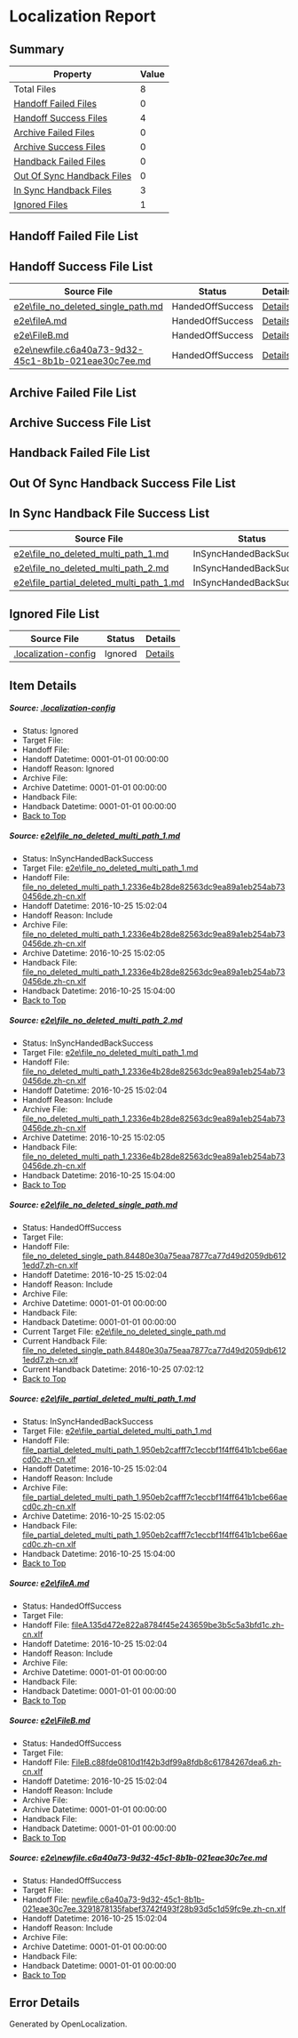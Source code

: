 # <a name='report-top'></a> Localization Report

## Summary
 Property | Value 
 -------- | ----- 
 Total Files | 8
[ Handoff Failed Files ](#handoff-failed-list)| 0
[ Handoff Success Files ](#handoff-success-list)| 4
[ Archive Failed Files ](#archive-failed-list)| 0
[ Archive Success Files ](#archive-success-list)| 0
[ Handback Failed Files ](#handback-failed-list)| 0
[ Out Of Sync Handback Files ](#outofsync-handback-success-list)| 0
[ In Sync Handback Files ](#insync-handback-success-list)| 3
[ Ignored Files ](#ignored-list)| 1

## <a name='handoff-failed-list'></a> Handoff Failed File List

## <a name='handoff-success-list'></a> Handoff Success File List
 Source File | Status | Details 
 ----------- | ------ | ------- 
 [e2e\file_no_deleted_single_path.md](https://github.com/OpenLocalizationTestOrg/ol-test0/blob/50e3c14a9aaef0406ddb6ce0ce1dd7a5597927dc/e2e/file_no_deleted_single_path.md) | HandedOffSuccess | [Details](#c53d4097a6e459aaf1eb6be17cc02f6a1aa735593)
 [e2e\fileA.md](https://github.com/OpenLocalizationTestOrg/ol-test0/blob/c9ea56dc204de896d7f20730808ded27f6596cdf/e2e/fileA.md) | HandedOffSuccess | [Details](#b59865c49334c6ef6b363deddd8cc43a1ff7e9945)
 [e2e\FileB.md](https://github.com/OpenLocalizationTestOrg/ol-test0/blob/394505f143fbfc0d682b7cfe194b7d1bb40b4af7/e2e/FileB.md) | HandedOffSuccess | [Details](#2c62874ffb830a8647f199c29e01acf58e27841f6)
 [e2e\newfile.c6a40a73-9d32-45c1-8b1b-021eae30c7ee.md](https://github.com/OpenLocalizationTestOrg/ol-test0/blob/50e3c14a9aaef0406ddb6ce0ce1dd7a5597927dc/e2e/newfile.c6a40a73-9d32-45c1-8b1b-021eae30c7ee.md) | HandedOffSuccess | [Details](#9c3b9b684711687d01565af08522e9ba80ff9cdd7)

## <a name='archive-failed-list'></a> Archive Failed File List

## <a name='archive-success-list'></a> Archive Success File List

## <a name='handback-failed-list'></a> Handback Failed File List

## <a name='outofsync-handback-success-list'></a> Out Of Sync Handback Success File List

## <a name='insync-handback-success-list'></a> In Sync Handback File Success List
 Source File | Status | Details 
 ----------- | ------ | ------- 
 [e2e\file_no_deleted_multi_path_1.md](https://github.com/OpenLocalizationTestOrg/ol-test0/blob/182e767794317d2650e827d77345f6201f939697/e2e/file_no_deleted_multi_path_1.md) | InSyncHandedBackSuccess | [Details](#c507e3fdc95e21da6b0bda3ddc7b6a0c7a55f62a1)
 [e2e\file_no_deleted_multi_path_2.md](https://github.com/OpenLocalizationTestOrg/ol-test0/blob/b19f0190b0d8196c7688012c47af0729a270806e/e2e/file_no_deleted_multi_path_2.md) | InSyncHandedBackSuccess | [Details](#c507e3fdc95e21da6b0bda3ddc7b6a0c7a55f62a2)
 [e2e\file_partial_deleted_multi_path_1.md](https://github.com/OpenLocalizationTestOrg/ol-test0/blob/182e767794317d2650e827d77345f6201f939697/e2e/file_partial_deleted_multi_path_1.md) | InSyncHandedBackSuccess | [Details](#9a46f86c9c07fb0f4844e758fee8e31651cd6e2b4)

## <a name='ignored-list'></a> Ignored File List
 Source File | Status | Details 
 ----------- | ------ | ------- 
 [.localization-config](https://github.com/OpenLocalizationTestOrg/ol-test0/blob/b19f0190b0d8196c7688012c47af0729a270806e/.localization-config) | Ignored | [Details](#8afb43a379cf809dced366613358e9d98401e6140)

## Item Details
##### <a name='8afb43a379cf809dced366613358e9d98401e6140'></a> Source: [.localization-config](https://github.com/OpenLocalizationTestOrg/ol-test0/blob/b19f0190b0d8196c7688012c47af0729a270806e/.localization-config)
* Status: Ignored
* Target File: 
* Handoff File: 
* Handoff Datetime: 0001-01-01 00:00:00
* Handoff Reason: Ignored
* Archive File: 
* Archive Datetime: 0001-01-01 00:00:00
* Handback File: 
* Handback Datetime: 0001-01-01 00:00:00
* [Back to Top](#report-top)

##### <a name='c507e3fdc95e21da6b0bda3ddc7b6a0c7a55f62a1'></a> Source: [e2e\file_no_deleted_multi_path_1.md](https://github.com/OpenLocalizationTestOrg/ol-test0/blob/182e767794317d2650e827d77345f6201f939697/e2e/file_no_deleted_multi_path_1.md)
* Status: InSyncHandedBackSuccess
* Target File: [e2e\file_no_deleted_multi_path_1.md](https://github.com/OpenLocalizationTestOrg/ol-test0-zhcn/blob/4e543c43637b06c624cdb13eb6c16bf1f488bbf0/e2e/file_no_deleted_multi_path_1.md)
* Handoff File: [file_no_deleted_multi_path_1.2336e4b28de82563dc9ea89a1eb254ab730456de.zh-cn.xlf](https://github.com/OpenLocalizationTestOrg/ol-test0-handoff/blob/bd5413932e4e63b354ea13861ebbaff8512ed1a4/ol-handoff/OpenLocalizationTestOrg/ol-test0-zhcn/shujia/ht/file_no_deleted_multi_path_1.2336e4b28de82563dc9ea89a1eb254ab730456de.zh-cn.xlf)
* Handoff Datetime: 2016-10-25 15:02:04
* Handoff Reason: Include
* Archive File: [file_no_deleted_multi_path_1.2336e4b28de82563dc9ea89a1eb254ab730456de.zh-cn.xlf](https://github.com/OpenLocalizationTestOrg/ol-test0-handoff/blob/63608ea56652c90cb80492cdaba005a1b953db8b/ol-archive/OpenLocalizationTestOrg/ol-test0-zhcn/shujia/ht/file_no_deleted_multi_path_1.2336e4b28de82563dc9ea89a1eb254ab730456de.zh-cn.xlf)
* Archive Datetime: 2016-10-25 15:02:05
* Handback File: [file_no_deleted_multi_path_1.2336e4b28de82563dc9ea89a1eb254ab730456de.zh-cn.xlf](https://github.com/OpenLocalizationTestOrg/ol-test0-handback/blob/3f5b6b8fdc38ee339791281bbff638408df8c24d/ol-handback/OpenLocalizationTestOrg/ol-test0-zhcn/shujia/ht/file_no_deleted_multi_path_1.2336e4b28de82563dc9ea89a1eb254ab730456de.zh-cn.xlf)
* Handback Datetime: 2016-10-25 15:04:00
* [Back to Top](#report-top)

##### <a name='c507e3fdc95e21da6b0bda3ddc7b6a0c7a55f62a2'></a> Source: [e2e\file_no_deleted_multi_path_2.md](https://github.com/OpenLocalizationTestOrg/ol-test0/blob/b19f0190b0d8196c7688012c47af0729a270806e/e2e/file_no_deleted_multi_path_2.md)
* Status: InSyncHandedBackSuccess
* Target File: [e2e\file_no_deleted_multi_path_1.md](https://github.com/OpenLocalizationTestOrg/ol-test0-zhcn/blob/4e543c43637b06c624cdb13eb6c16bf1f488bbf0/e2e/file_no_deleted_multi_path_1.md)
* Handoff File: [file_no_deleted_multi_path_1.2336e4b28de82563dc9ea89a1eb254ab730456de.zh-cn.xlf](https://github.com/OpenLocalizationTestOrg/ol-test0-handoff/blob/bd5413932e4e63b354ea13861ebbaff8512ed1a4/ol-handoff/OpenLocalizationTestOrg/ol-test0-zhcn/shujia/ht/file_no_deleted_multi_path_1.2336e4b28de82563dc9ea89a1eb254ab730456de.zh-cn.xlf)
* Handoff Datetime: 2016-10-25 15:02:04
* Handoff Reason: Include
* Archive File: [file_no_deleted_multi_path_1.2336e4b28de82563dc9ea89a1eb254ab730456de.zh-cn.xlf](https://github.com/OpenLocalizationTestOrg/ol-test0-handoff/blob/63608ea56652c90cb80492cdaba005a1b953db8b/ol-archive/OpenLocalizationTestOrg/ol-test0-zhcn/shujia/ht/file_no_deleted_multi_path_1.2336e4b28de82563dc9ea89a1eb254ab730456de.zh-cn.xlf)
* Archive Datetime: 2016-10-25 15:02:05
* Handback File: [file_no_deleted_multi_path_1.2336e4b28de82563dc9ea89a1eb254ab730456de.zh-cn.xlf](https://github.com/OpenLocalizationTestOrg/ol-test0-handback/blob/3f5b6b8fdc38ee339791281bbff638408df8c24d/ol-handback/OpenLocalizationTestOrg/ol-test0-zhcn/shujia/ht/file_no_deleted_multi_path_1.2336e4b28de82563dc9ea89a1eb254ab730456de.zh-cn.xlf)
* Handback Datetime: 2016-10-25 15:04:00
* [Back to Top](#report-top)

##### <a name='c53d4097a6e459aaf1eb6be17cc02f6a1aa735593'></a> Source: [e2e\file_no_deleted_single_path.md](https://github.com/OpenLocalizationTestOrg/ol-test0/blob/50e3c14a9aaef0406ddb6ce0ce1dd7a5597927dc/e2e/file_no_deleted_single_path.md)
* Status: HandedOffSuccess
* Target File: 
* Handoff File: [file_no_deleted_single_path.84480e30a75eaa7877ca77d49d2059db6121edd7.zh-cn.xlf](https://github.com/OpenLocalizationTestOrg/ol-test0-handoff/blob/bd5413932e4e63b354ea13861ebbaff8512ed1a4/ol-handoff/OpenLocalizationTestOrg/ol-test0-zhcn/shujia/ht/file_no_deleted_single_path.84480e30a75eaa7877ca77d49d2059db6121edd7.zh-cn.xlf)
* Handoff Datetime: 2016-10-25 15:02:04
* Handoff Reason: Include
* Archive File: 
* Archive Datetime: 0001-01-01 00:00:00
* Handback File: 
* Handback Datetime: 0001-01-01 00:00:00
* Current Target File: [e2e\file_no_deleted_single_path.md](https://github.com/OpenLocalizationTestOrg/ol-test0-zhcn/blob/b1c9e3ade8318c190505d38408bced62ea347be8/e2e/file_no_deleted_single_path.md)
* Current Handback File: [file_no_deleted_single_path.84480e30a75eaa7877ca77d49d2059db6121edd7.zh-cn.xlf](https://github.com/OpenLocalizationTestOrg/ol-test0-handback/blob/c0d1364784743faf6d390624d2a4ecacedbc519d/ol-handback/OpenLocalizationTestOrg/ol-test0-zhcn/shujia/mt/file_no_deleted_single_path.84480e30a75eaa7877ca77d49d2059db6121edd7.zh-cn.xlf)
* Current Handback Datetime: 2016-10-25 07:02:12
* [Back to Top](#report-top)

##### <a name='9a46f86c9c07fb0f4844e758fee8e31651cd6e2b4'></a> Source: [e2e\file_partial_deleted_multi_path_1.md](https://github.com/OpenLocalizationTestOrg/ol-test0/blob/182e767794317d2650e827d77345f6201f939697/e2e/file_partial_deleted_multi_path_1.md)
* Status: InSyncHandedBackSuccess
* Target File: [e2e\file_partial_deleted_multi_path_1.md](https://github.com/OpenLocalizationTestOrg/ol-test0-zhcn/blob/4e543c43637b06c624cdb13eb6c16bf1f488bbf0/e2e/file_partial_deleted_multi_path_1.md)
* Handoff File: [file_partial_deleted_multi_path_1.950eb2cafff7c1eccbf1f4ff641b1cbe66aecd0c.zh-cn.xlf](https://github.com/OpenLocalizationTestOrg/ol-test0-handoff/blob/bd5413932e4e63b354ea13861ebbaff8512ed1a4/ol-handoff/OpenLocalizationTestOrg/ol-test0-zhcn/shujia/ht/file_partial_deleted_multi_path_1.950eb2cafff7c1eccbf1f4ff641b1cbe66aecd0c.zh-cn.xlf)
* Handoff Datetime: 2016-10-25 15:02:04
* Handoff Reason: Include
* Archive File: [file_partial_deleted_multi_path_1.950eb2cafff7c1eccbf1f4ff641b1cbe66aecd0c.zh-cn.xlf](https://github.com/OpenLocalizationTestOrg/ol-test0-handoff/blob/63608ea56652c90cb80492cdaba005a1b953db8b/ol-archive/OpenLocalizationTestOrg/ol-test0-zhcn/shujia/ht/file_partial_deleted_multi_path_1.950eb2cafff7c1eccbf1f4ff641b1cbe66aecd0c.zh-cn.xlf)
* Archive Datetime: 2016-10-25 15:02:05
* Handback File: [file_partial_deleted_multi_path_1.950eb2cafff7c1eccbf1f4ff641b1cbe66aecd0c.zh-cn.xlf](https://github.com/OpenLocalizationTestOrg/ol-test0-handback/blob/3f5b6b8fdc38ee339791281bbff638408df8c24d/ol-handback/OpenLocalizationTestOrg/ol-test0-zhcn/shujia/ht/file_partial_deleted_multi_path_1.950eb2cafff7c1eccbf1f4ff641b1cbe66aecd0c.zh-cn.xlf)
* Handback Datetime: 2016-10-25 15:04:00
* [Back to Top](#report-top)

##### <a name='b59865c49334c6ef6b363deddd8cc43a1ff7e9945'></a> Source: [e2e\fileA.md](https://github.com/OpenLocalizationTestOrg/ol-test0/blob/c9ea56dc204de896d7f20730808ded27f6596cdf/e2e/fileA.md)
* Status: HandedOffSuccess
* Target File: 
* Handoff File: [fileA.135d472e822a8784f45e243659be3b5c5a3bfd1c.zh-cn.xlf](https://github.com/OpenLocalizationTestOrg/ol-test0-handoff/blob/bd5413932e4e63b354ea13861ebbaff8512ed1a4/ol-handoff/OpenLocalizationTestOrg/ol-test0-zhcn/shujia/ht/fileA.135d472e822a8784f45e243659be3b5c5a3bfd1c.zh-cn.xlf)
* Handoff Datetime: 2016-10-25 15:02:04
* Handoff Reason: Include
* Archive File: 
* Archive Datetime: 0001-01-01 00:00:00
* Handback File: 
* Handback Datetime: 0001-01-01 00:00:00
* [Back to Top](#report-top)

##### <a name='2c62874ffb830a8647f199c29e01acf58e27841f6'></a> Source: [e2e\FileB.md](https://github.com/OpenLocalizationTestOrg/ol-test0/blob/394505f143fbfc0d682b7cfe194b7d1bb40b4af7/e2e/FileB.md)
* Status: HandedOffSuccess
* Target File: 
* Handoff File: [FileB.c88fde0810d1f42b3df99a8fdb8c61784267dea6.zh-cn.xlf](https://github.com/OpenLocalizationTestOrg/ol-test0-handoff/blob/bd5413932e4e63b354ea13861ebbaff8512ed1a4/ol-handoff/OpenLocalizationTestOrg/ol-test0-zhcn/shujia/ht/FileB.c88fde0810d1f42b3df99a8fdb8c61784267dea6.zh-cn.xlf)
* Handoff Datetime: 2016-10-25 15:02:04
* Handoff Reason: Include
* Archive File: 
* Archive Datetime: 0001-01-01 00:00:00
* Handback File: 
* Handback Datetime: 0001-01-01 00:00:00
* [Back to Top](#report-top)

##### <a name='9c3b9b684711687d01565af08522e9ba80ff9cdd7'></a> Source: [e2e\newfile.c6a40a73-9d32-45c1-8b1b-021eae30c7ee.md](https://github.com/OpenLocalizationTestOrg/ol-test0/blob/50e3c14a9aaef0406ddb6ce0ce1dd7a5597927dc/e2e/newfile.c6a40a73-9d32-45c1-8b1b-021eae30c7ee.md)
* Status: HandedOffSuccess
* Target File: 
* Handoff File: [newfile.c6a40a73-9d32-45c1-8b1b-021eae30c7ee.3291878135fabef3742f493f28b93d5c1d59fc9e.zh-cn.xlf](https://github.com/OpenLocalizationTestOrg/ol-test0-handoff/blob/bd5413932e4e63b354ea13861ebbaff8512ed1a4/ol-handoff/OpenLocalizationTestOrg/ol-test0-zhcn/shujia/ht/newfile.c6a40a73-9d32-45c1-8b1b-021eae30c7ee.3291878135fabef3742f493f28b93d5c1d59fc9e.zh-cn.xlf)
* Handoff Datetime: 2016-10-25 15:02:04
* Handoff Reason: Include
* Archive File: 
* Archive Datetime: 0001-01-01 00:00:00
* Handback File: 
* Handback Datetime: 0001-01-01 00:00:00
* [Back to Top](#report-top)


## Error Details

Generated by OpenLocalization.

